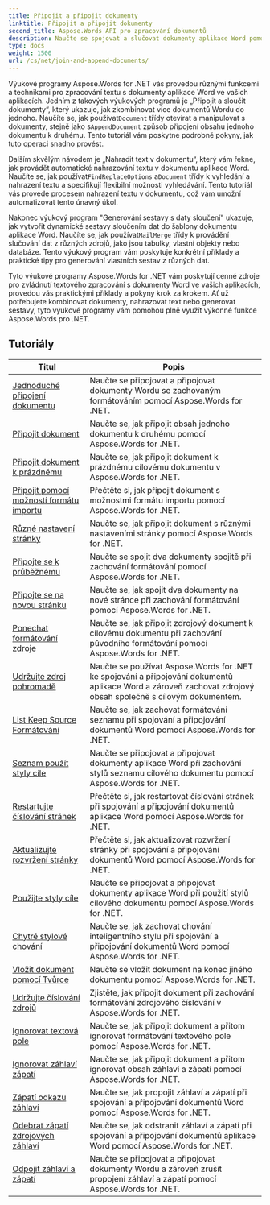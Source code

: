 ```yaml
---
title: Připojit a připojit dokumenty
linktitle: Připojit a připojit dokumenty
second_title: Aspose.Words API pro zpracování dokumentů
description: Naučte se spojovat a slučovat dokumenty aplikace Word pomocí Aspose.Words for .NET. Výukové programy vás provedou kroky ke spojení více souborů aplikace Word do jednoho dokumentu.
type: docs
weight: 1500
url: /cs/net/join-and-append-documents/
---
```

 Výukové programy Aspose.Words for .NET vás provedou různými funkcemi a technikami pro zpracování textu s dokumenty aplikace Word ve vašich aplikacích. Jedním z takových výukových programů je „Připojit a sloučit dokumenty“, který ukazuje, jak zkombinovat více dokumentů Wordu do jednoho. Naučíte se, jak používat`Document` třídy otevírat a manipulovat s dokumenty, stejně jako s`AppendDocument` způsob připojení obsahu jednoho dokumentu k druhému. Tento tutoriál vám poskytne podrobné pokyny, jak tuto operaci snadno provést.

Dalším skvělým návodem je „Nahradit text v dokumentu“, který vám řekne, jak provádět automatické nahrazování textu v dokumentu aplikace Word. Naučíte se, jak používat`FindReplaceOptions` a`Document` třídy k vyhledání a nahrazení textu a specifikují flexibilní možnosti vyhledávání. Tento tutoriál vás provede procesem nahrazení textu v dokumentu, což vám umožní automatizovat tento únavný úkol.

 Nakonec výukový program "Generování sestavy s daty sloučení" ukazuje, jak vytvořit dynamické sestavy sloučením dat do šablony dokumentu aplikace Word. Naučíte se, jak používat`MailMerge` třídy k provádění slučování dat z různých zdrojů, jako jsou tabulky, vlastní objekty nebo databáze. Tento výukový program vám poskytuje konkrétní příklady a praktické tipy pro generování vlastních sestav z různých dat.

Tyto výukové programy Aspose.Words for .NET vám poskytují cenné zdroje pro zvládnutí textového zpracování s dokumenty Word ve vašich aplikacích, provedou vás praktickými příklady a pokyny krok za krokem. Ať už potřebujete kombinovat dokumenty, nahrazovat text nebo generovat sestavy, tyto výukové programy vám pomohou plně využít výkonné funkce Aspose.Words pro .NET.

 ## Tutoriály
| Titul | Popis |
| --- | --- |
| [Jednoduché připojení dokumentu](./simple-append-document/) | Naučte se připojovat a připojovat dokumenty Wordu se zachovaným formátováním pomocí Aspose.Words for .NET. |
| [Připojit dokument](./append-document/) | Naučte se, jak připojit obsah jednoho dokumentu k druhému pomocí Aspose.Words for .NET. |
| [Připojit dokument k prázdnému](./append-document-to-blank/) | Naučte se, jak připojit dokument k prázdnému cílovému dokumentu v Aspose.Words for .NET. |
| [Připojit pomocí možností formátu importu](./append-with-import-format-options/) | Přečtěte si, jak připojit dokument s možnostmi formátu importu pomocí Aspose.Words for .NET. |
| [Různé nastavení stránky](./different-page-setup/) | Naučte se, jak připojit dokument s různými nastaveními stránky pomocí Aspose.Words for .NET. |
| [Připojte se k průběžnému](./join-continuous/) | Naučte se spojit dva dokumenty spojitě při zachování formátování pomocí Aspose.Words for .NET. |
| [Připojte se na novou stránku](./join-new-page/) | Naučte se, jak spojit dva dokumenty na nové stránce při zachování formátování pomocí Aspose.Words for .NET. |
| [Ponechat formátování zdroje](./keep-source-formatting/) | Naučte se, jak připojit zdrojový dokument k cílovému dokumentu při zachování původního formátování pomocí Aspose.Words for .NET. |
| [Udržujte zdroj pohromadě](./keep-source-together/) | Naučte se používat Aspose.Words for .NET ke spojování a připojování dokumentů aplikace Word a zároveň zachovat zdrojový obsah společně s cílovým dokumentem. |
| [List Keep Source Formátování](./list-keep-source-formatting/) | Naučte se, jak zachovat formátování seznamu při spojování a připojování dokumentů Word pomocí Aspose.Words for .NET. |
| [Seznam použít styly cíle](./list-use-destination-styles/) | Naučte se připojovat a připojovat dokumenty aplikace Word při zachování stylů seznamu cílového dokumentu pomocí Aspose.Words for .NET. |
| [Restartujte číslování stránek](./restart-page-numbering/) | Přečtěte si, jak restartovat číslování stránek při spojování a připojování dokumentů aplikace Word pomocí Aspose.Words for .NET. |
| [Aktualizujte rozvržení stránky](./update-page-layout/) | Přečtěte si, jak aktualizovat rozvržení stránky při spojování a připojování dokumentů Word pomocí Aspose.Words for .NET. |
| [Použijte styly cíle](./use-destination-styles/) | Naučte se připojovat a připojovat dokumenty aplikace Word při použití stylů cílového dokumentu pomocí Aspose.Words for .NET. |
| [Chytré stylové chování](./smart-style-behavior/) | Naučte se, jak zachovat chování inteligentního stylu při spojování a připojování dokumentů Word pomocí Aspose.Words for .NET. |
| [Vložit dokument pomocí Tvůrce](./insert-document-with-builder/) | Naučte se vložit dokument na konec jiného dokumentu pomocí Aspose.Words for .NET. |
| [Udržujte číslování zdrojů](./keep-source-numbering/) | Zjistěte, jak připojit dokument při zachování formátování zdrojového číslování v Aspose.Words for .NET. |
| [Ignorovat textová pole](./ignore-text-boxes/) | Naučte se, jak připojit dokument a přitom ignorovat formátování textového pole pomocí Aspose.Words for .NET. |
| [Ignorovat záhlaví zápatí](./ignore-header-footer/) | Naučte se, jak připojit dokument a přitom ignorovat obsah záhlaví a zápatí pomocí Aspose.Words for .NET. |
| [Zápatí odkazu záhlaví](./link-headers-footers/) | Naučte se, jak propojit záhlaví a zápatí při spojování a připojování dokumentů Word pomocí Aspose.Words for .NET. |
| [Odebrat zápatí zdrojových záhlaví](./remove-source-headers-footers/) | Naučte se, jak odstranit záhlaví a zápatí při spojování a připojování dokumentů aplikace Word pomocí Aspose.Words for .NET. |
| [Odpojit záhlaví a zápatí](./unlink-headers-footers/) | Naučte se připojovat a připojovat dokumenty Wordu a zároveň zrušit propojení záhlaví a zápatí pomocí Aspose.Words for .NET. |